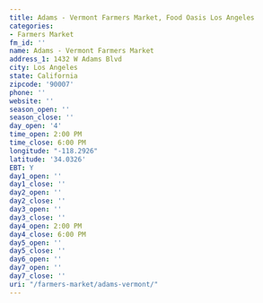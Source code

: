 ```yaml
---
title: Adams - Vermont Farmers Market, Food Oasis Los Angeles
categories:
- Farmers Market
fm_id: ''
name: Adams - Vermont Farmers Market
address_1: 1432 W Adams Blvd
city: Los Angeles
state: California
zipcode: '90007'
phone: ''
website: ''
season_open: ''
season_close: ''
day_open: '4'
time_open: 2:00 PM
time_close: 6:00 PM
longitude: "-118.2926"
latitude: '34.0326'
EBT: Y
day1_open: ''
day1_close: ''
day2_open: ''
day2_close: ''
day3_open: ''
day3_close: ''
day4_open: 2:00 PM
day4_close: 6:00 PM
day5_open: ''
day5_close: ''
day6_open: ''
day7_open: ''
day7_close: ''
uri: "/farmers-market/adams-vermont/"
---
```


